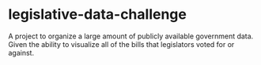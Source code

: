 # legislative-data-challenge
A project to organize a large amount of publicly available government data. Given the ability to visualize all of the bills that legislators voted for or against.
